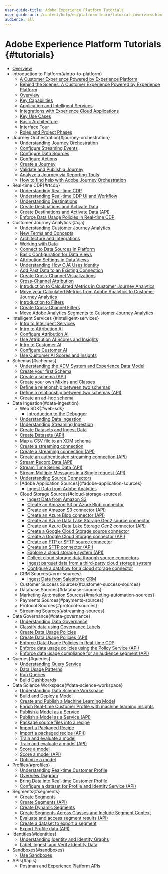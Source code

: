 ```yaml
---
user-guide-title: Adobe Experience Platform Tutorials
user-guide-url: /content/help/en/platform-learn/tutorials/overview.html
audience: all
---
```


# Adobe Experience Platform Tutorials {#tutorials}

+ [Overview](overview.md)
+ Introduction to Platform{#intro-to-platform}
  + [A Customer Experience Powered by Experience Platform](intro-to-platform/a-customer-experience-powered-by-experience-platform.md)
  + [Behind the Scenes: A Customer Experience Powered by Experience Platform](intro-to-platform/behind-the-scenes-a-customer-experience-powered-by-experience-platform.md)
  + [Overview](intro-to-platform/overview.md)
  + [Key Capabilities](intro-to-platform/key-capabilities.md)
  + [Application and Intelligent Services](intro-to-platform/application-and-intelligent-services.md)
  + [Integrations with Experience Cloud Applications](intro-to-platform/integrations-with-experience-cloud-applications.md)
  + [Key Use Cases](intro-to-platform/key-use-cases.md)
  + [Basic Architecture](intro-to-platform/basic-architecture.md)
  + [Interface Tour](intro-to-platform/interface-tour.md)
  + [Roles and Project Phases](intro-to-platform/roles-and-project-phases.md)
+ Journey Orchestration{#journey-orchestration}
  + [Understanding Journey Orchestration](/help/journey-orchestration/introduction.md)
  + [Configure Streaming Events](/help/journey-orchestration/configure-streaming-events.md)
  + [Configure Data Sources](/help/journey-orchestration/configure-data-sources.md)
  + [Configure Actions](/help/journey-orchestration/configure-actions.md)
  + [Create a Journey](/help/journey-orchestration/create-a-journey.md)
  + [Validate and Publish a Journey](/help/journey-orchestration/validate-and-publish-a-journey.md)
  + [Analyze a Journey via Reporting Tools](/help/journey-orchestration/reporting.md)
  + [How to find help with Adobe Journey Orchestration](/help/journey-orchestration/how-to-find-help-with-journey-orchestration.md)
+ Real-time CDP{#rtcdp}
  + [Understanding Real-time CDP](rtcdp/understanding-the-real-time-customer-data-platform.md)
  + [Understanding Real-time CDP UI and Workflow](rtcdp/understanding-the-real-time-customer-data-platform-user-interface.md)
  + [Understanding Destinations](rtcdp/understanding-destinations.md)
  + [Create Destinations and Activate Data](rtcdp/create-destinations-and-activate-data.md)
  + [Create Destinations and Activate Data (API)](https://docs.adobe.com/content/help/en/experience-platform/tutorials/destinations/email-marketing-api.html)
  + [Enforce Data Usage Policies in Real-time CDP](https://docs.adobe.com/content/help/en/platform-learn/tutorials/governance/enforce-data-usage-policies-in-real-time-cdp.html)
+ Customer Journey Analytics {#cja}
  + [Understanding Customer Journey Analytics](cja/understanding-customer-journey-analytics.md)
  + [New Terms and Concepts](cja/new-terms-and-concepts-in-cja.md)
  + [Architecture and Integrations](cja/architecture-and-integrations-of-cja.md)
  + [Working with Data](cja/working-with-data-in-cja.md)
  + [Connect to Data Sources in Platform](cja/connecting-customer-journey-analytics-to-data-sources-in-platform.md)
  + [Basic Configuration for Data Views](cja/basic-configuration-for-data-views.md)
  + [Attribution Settings in Data Views](cja/attribution-settings-in-data-views.md)
  + [Understanding How CJA Uses Identity](cja/understanding-how-customer-journey-analytics-uses-identity.md)
  + [Add Past Data to an Existing Connection](cja/add-past-data-to-an-existing-connection-in-cja.md)
  + [Create Cross-Channel Visualizations](cja/creating-cross-channel-visualizations-in-customer-journey-analytics.md)
  + [Cross-Channel Attribution](cja/cross-channel-attribution-in-customer-journey-analytics.md)
  + [Introduction to Calculated Metrics in Customer Journey Analytics](cja/introduction-to-calculated-metrics-in-customer-journey-analytics.md)
  + [Move your Calculated Metrics from Adobe Analytics to Customer Journey Analytics](cja/moving-your-calculated-metrics-from-adobe-analytics-to-customer-journey-analytics.md)
  + [Introduction to Filters](cja/introduction-to-filters-in-cja.md)
  + [Create Cross-Channel Filters](cja/creating-cross-channel-filters-in-customer-journey-analytics.md)
  + [Move Adobe Analytics Segments to Customer Journey Analytics](cja/moving-adobe-analytics-segments-to-customer-journey-analytics.md)
+ Intelligent Services {#intelligent-services}
  + [Intro to Intelligent Services](intelligent-services/introduction-to-intelligent-services.md)
  + [Intro to Attribution AI](intelligent-services/introduction-to-attribution-ai.md)
  + [Configure Attribution AI](intelligent-services/configure-attribution-ai.md)
  + [Use Attribution AI Scores and Insights](intelligent-services/use-attribution-ai-scores-and-insights.md)
  + [Intro to Customer AI](intelligent-services/introduction-to-customer-ai.md)
  + [Configure Customer AI](intelligent-services/configure-customer-ai.md)
  + [Use Customer AI Scores and Insights](intelligent-services/use-customer-ai-scores-and-insights.md)
+ Schemas{#schemas}
  + [Understanding the XDM System and Experience Data Model](schemas/understanding-the-xdm-system-and-experience-data-model.md)
  + [Create your first Schema](schemas/create-your-first-schema-with-out-of-the-box-components.md)
  + [Create a schema (API)](https://docs.adobe.com/content/help/en/experience-platform/xdm/tutorials/create-schema-api.html)
  + [Create your own Mixins and Classes](schemas/create-your-own-mixins-and-classes.md)
  + [Define a relationship between two schemas](https://docs.adobe.com/content/help/en/experience-platform/xdm/tutorials/relationship-ui.html)
  + [Define a relationship between two schemas (API)](https://docs.adobe.com/content/help/en/experience-platform/xdm/tutorials/relationship-api.html)
  + [Create an ad-hoc schema](https://docs.adobe.com/content/help/en/experience-platform/xdm/tutorials/ad-hoc.html)
+ Data Ingestion{#data-ingestion}
  + Web SDK{#web-sdk}
    + [Introduction to the Debugger](data-ingestion/web-sdk/introduction-to-the-experience-platform-debugger.md)
  + [Understanding Data Ingestion](data-ingestion/understanding-data-ingestion.md)
  + [Understanding Streaming Ingestion](data-ingestion/understanding-streaming-ingestion.md)
  + [Create Datasets and Ingest Data](data-ingestion/create-datasets-and-ingest-data.md)
  + [Create Datasets (API)](https://docs.adobe.com/content/help/en/experience-platform/catalog/datasets/create.html)
  + [Map a CSV file to an XDM schema](https://docs.adobe.com/content/help/en/experience-platform/ingestion/tutorials/map-a-csv-file.html)
  + [Create a streaming connection](https://docs.adobe.com/content/help/en/experience-platform/ingestion/tutorials/create-streaming-connection-ui.html)
  + [Create a streaming connection (API)](https://docs.adobe.com/content/help/en/experience-platform/ingestion/tutorials/create-streaming-connection.html)
  + [Create an authenticated streaming connection (API)](https://docs.adobe.com/content/help/en/experience-platform/ingestion/tutorials/create-authenticated-streaming-connection.html)
  + [Stream Record Data (API)](https://docs.adobe.com/content/help/en/experience-platform/ingestion/tutorials/streaming-record-data.html)
  + [Stream Time Series Data (API)](https://docs.adobe.com/content/help/en/experience-platform/ingestion/tutorials/streaming-time-series-data.html)
  + [Stream Multiple Messages in a Single request (API)](https://docs.adobe.com/content/help/en/experience-platform/ingestion/tutorials/streaming-multiple-messages.html)
  + [Understanding Source Connectors](data-ingestion/understanding-source-connectors.md)
  + [Adobe Application Sources]{#adobe-application-sources}
    + [Ingest Data from Adobe Analytics](data-ingestion/ingest-data-from-adobe-analytics.md)
  + Cloud Storage Sources{#cloud-storage-sources}
    + [Ingest Data from Amazon S3](data-ingestion/ingest-data-from-amazon-s3.md)
    + [Create an Amazon S3 or Azure Blob connector](https://docs.adobe.com/content/help/en/experience-platform/sources/ui-tutorials/create/cloud-storage/blob-s3.html)
    + [Create an Amazon S3 connector (API)](https://docs.adobe.com/content/help/en/experience-platform/sources/api-tutorials/create/cloud-storage/s3.html)
    + [Create an Azure Blob connector (API)](https://docs.adobe.com/content/help/en/experience-platform/sources/api-tutorials/create/cloud-storage/blob.html)
    + [Create an Azure Data Lake Storage Gen2 source connector](https://docs.adobe.com/content/help/en/experience-platform/sources/ui-tutorials/create/cloud-storage/adls-gen2.html)
    + [Create an Azure Data Lake Storage Gen2 connector (API)](https://docs.adobe.com/content/help/en/experience-platform/sources/api-tutorials/create/cloud-storage/adls-gen2.html)
    + [Create a Google Cloud Storage source connector](https://docs.adobe.com/content/help/en/experience-platform/sources/ui-tutorials/create/cloud-storage/google-cloud-storage.html)
    + [Create a Google Cloud Storage connector (API)](https://docs.adobe.com/content/help/en/experience-platform/sources/api-tutorials/create/cloud-storage/google.html)
    + [Create an FTP or SFTP source connector](https://docs.adobe.com/content/help/en/experience-platform/sources/ui-tutorials/create/cloud-storage/ftp-sftp.html)
    + [Create an SFTP connector (API)](https://docs.adobe.com/content/help/en/experience-platform/sources/api-tutorials/create/cloud-storage/sftp.html)
    + [Explore a cloud storage system (API)](https://docs.adobe.com/content/help/en/experience-platform/sources/api-tutorials/explore/cloud-storage.html)
    + [Collect cloud storage data through source connectors](https://docs.adobe.com/content/help/en/experience-platform/sources/api-tutorials/collect/cloud-storage.html)
    + [Ingest parquet data from a third-party cloud storage system](https://docs.adobe.com/content/help/en/experience-platform/sources/api-tutorials/cloud-storage-parquet.html)
    + [Configure a dataflow for a cloud storage connector](https://docs.adobe.com/content/help/en/experience-platform/sources/ui-tutorials/dataflow/cloud-storage.html)
  + CRM Sources{#crm-sources}
    + [Ingest Data from Salesforce CRM](data-ingestion/ingest-data-from-salesforce-crm.md)
  + Customer Success Sources{#customer-success-sources}
  + Database Sources{#database-sources}
  + Marketing Automation Sources{#marketing-automation-sources}
  + Payments Sources{#payments-sources}
  + Protocol Sources{#protocol-sources}
  + Streaming Sources{#streaming-sources}
+ Data Governance{#data-governance}
  + [Understanding Data Governance](governance/understanding-data-governance.md)
  + [Classify data using Governance Labels](governance/classify-data-using-governance-labels.md)
  + [Create Data Usage Policies](governance/create-data-usage-policies.md)
  + [Create Data Usage Policies (API)](https://docs.adobe.com/content/help/en/experience-platform/data-governance/policies/create.html)
  + [Enforce Data Usage Policies in Real-time CDP](governance/enforce-data-usage-policies-in-real-time-cdp.md)
  + [Enforce data usage policies using the Policy Service (API)](https://docs.adobe.com/content/help/en/experience-platform/data-governance/enforcement/api-enforcement.html)
  + [Enforce data usage compliance for an audience segment (API)](https://docs.adobe.com/content/help/en/experience-platform/segmentation/tutorials/governance.html)
+ Queries{#queries}
  + [Understanding Query Service](queries/understanding-query-service.md)
  + [Data Usage Patterns](queries/understanding-data-usage-patterns-with-query-service.md)
  + [Run Queries](queries/run-queries.md)
  + [Build Dashboards](queries/understanding-the-value-of-dashboards-built-with-query-service.md)
+ Data Science Workspace{#data-science-workspace}
  + [Understanding Data Science Workspace](data-science-workspace/understanding-data-science-workspace.md)
  + [Build and Deploy a Model](data-science-workspace/build-and-deploy-a-model.md)
  + [Create and Publish a Machine Learning Model](https://docs.adobe.com/content/help/en/experience-platform/data-science-workspace/models-recipes/create-publish-model.html)
  + [Enrich Real-time Customer Profile with machine learning insights](https://docs.adobe.com/content/help/en/experience-platform/data-science-workspace/models-recipes/create-retails-sales-dataset.html)
  + [Publish a Model as a Service](https://docs.adobe.com/content/help/en/experience-platform/data-science-workspace/models-recipes/publish-model-service-ui.html)
  + [Publish a Model as a Service (API)](https://docs.adobe.com/content/help/en/experience-platform/data-science-workspace/models-recipes/publish-model-service-api.html)
  + [Package source files into a recipe](https://docs.adobe.com/content/help/en/experience-platform/data-science-workspace/models-recipes/package-source-files-recipe.html)
  + [Import a Packaged Recipe](https://docs.adobe.com/content/help/en/experience-platform/data-science-workspace/models-recipes/import-packaged-recipe-ui.html)
  + [Import a packaged recipe (API)](https://docs.adobe.com/content/help/en/experience-platform/data-science-workspace/models-recipes/import-packaged-recipe-api.html))
  + [Train and evaluate a model](https://docs.adobe.com/content/help/en/experience-platform/data-science-workspace/models-recipes/train-evaluate-model-ui.html)
  + [Train and evaluate a model (API)](https://docs.adobe.com/content/help/en/experience-platform/data-science-workspace/models-recipes/train-evaluate-model-api.html)
  + [Score a model](https://docs.adobe.com/content/help/en/experience-platform/data-science-workspace/models-recipes/score-model-ui.html)
  + [Score a model (API)](https://docs.adobe.com/content/help/en/experience-platform/data-science-workspace/models-recipes/score-model-api.html)
  + [Optimize a model](https://docs.adobe.com/content/help/en/experience-platform/data-science-workspace/models-recipes/optimize-model.html)
+ Profiles{#profiles}
  + [Understanding Real-time Customer Profile](profiles/understanding-the-real-time-customer-profile.md)
  + [Overview Diagram](profiles/overview-diagram.md)
  + [Bring Data into Real-time Customer Profile](profiles/bring-data-into-the-real-time-customer-profile.md)
  + [Configure a dataset for Profile and Identity Service (API)](https://docs.adobe.com/content/help/en/experience-platform/profile/tutorials/dataset-configuration.html)
+ Segments{#segments}
  + [Create Segments](segments/create-segments.md)
  + [Create Segments (API)](https://docs.adobe.com/content/help/en/experience-platform/segmentation/tutorials/create-a-segment.html)
  + [Create Dynamic Segments](segments/create-dynamic-segments.md)
  + [Create Segments Across Classes and Include Segment Context](segments/create-segments-across-classes-and-include-segment-context.md)
  + [Evaluate and access segment results (API)](https://docs.adobe.com/content/help/en/experience-platform/segmentation/tutorials/evaluate-a-segment.html)
  + [Create a dataset to export a segment](https://docs.adobe.com/content/help/en/experience-platform/segmentation/tutorials/create-dataset-export-segment.html)
  + [Export Profile data (API)](https://docs.adobe.com/content/help/en/experience-platform/segmentation/tutorials/export-data.html)
+ Identities{#identities}
  + [Understanding Identity and Identity Graphs](identities/understanding-identity-and-identity-graphs.md)
  + [Label, Ingest, and Verify Identity Data](identities/label-ingest-and-verify-identity-data.md)
+ Sandboxes{#sandboxes}
  + [Use Sandboxes](./sandboxes/use-sandboxes.md)
+ APIs{#apis}
  + [Postman and Experience Platform APIs](apis/postman.md)
